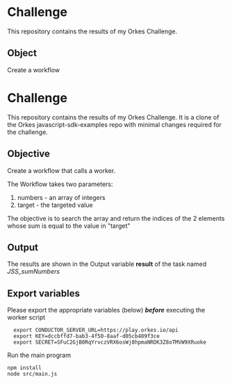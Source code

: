 # Challenge
This repository contains the results of my Orkes Challenge.

## Object
Create a workflow
# Challenge
This repository contains the results of my Orkes Challenge. It is a clone of the Orkes javascript-sdk-examples repo with minimal changes required for the challenge.  

## Objective
Create a workflow that calls a worker. 

The Workflow takes two parameters:
1. numbers - an array of integers
2. target - the targeted value 

The objective is to search the array and return the indices of the 2 elements whose sum is equal to the value in "target"

## Output
The results are shown in the Output variable **result** of the task named *JSS_sumNumbers* 



## Export variables
Please export the appropriate variables (below) ***before*** executing the worker script
```shell
  export CONDUCTOR_SERVER_URL=https://play.orkes.io/api
  export KEY=dccbffd7-bab3-4f50-8aaf-d05cb489f3ce
  export SECRET=SFuC2GjB0RqYrvczVRX6osWj8hpmaNRDK3Z8oTMVW9XRuoke
```

Run the main program
```shell
npm install
node src/main.js
```


